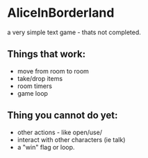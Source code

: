 # AliceInBorderland
 a very simple text game - thats not completed. 

## Things that work: 
- move from room to room
- take/drop items
- room timers
- game loop

## Thing you cannot do yet: 
- other actions - like open/use/
- interact with other characters (ie talk)
- a "win" flag or loop.
